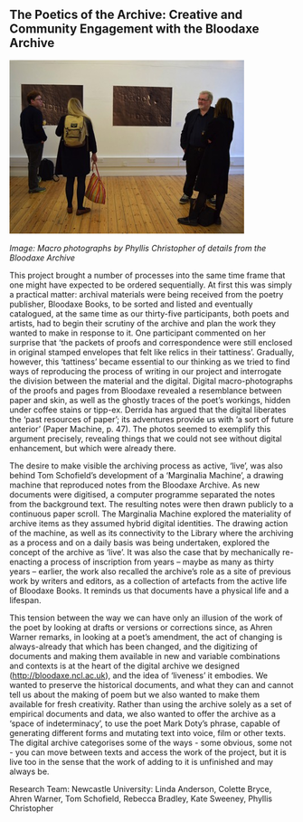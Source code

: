 ## The Poetics of the Archive: Creative and Community Engagement with the Bloodaxe Archive ##

![Image: Macro photographs by Phyllis Christopher of details from the Bloodaxe Archive](images/02.jpg)

_Image: Macro photographs by Phyllis Christopher of details from the Bloodaxe Archive_

This project brought a number of processes into the same time frame that one might have expected to be ordered sequentially. At first this was simply a practical matter: archival materials were being received from the poetry publisher, Bloodaxe Books, to be sorted and listed and eventually catalogued, at the same time as our thirty-five participants, both poets and artists, had to begin their scrutiny of the archive and plan the work they wanted to make in response to it. One participant commented on her surprise that ‘the packets of proofs and correspondence were still enclosed in original stamped envelopes that felt like relics in their tattiness’. Gradually, however, this ‘tattiness’ became essential to our thinking as we tried to find ways of reproducing the process of writing in our project and interrogate the division between the material and the digital. Digital macro-photographs of the proofs and pages from Bloodaxe revealed a resemblance between paper and skin, as well as the ghostly traces of the poet’s workings, hidden under coffee stains or tipp-ex.  Derrida has argued that the digital liberates the ‘past resources of paper’; its adventures provide us with ‘a sort of future anterior’ (Paper Machine, p. 47). The photos seemed to exemplify this argument precisely, revealing things that we could not see without digital enhancement, but which were already there.

The desire to make visible the archiving process as active, ‘live’, was also behind Tom Schofield’s development of a ‘Marginalia Machine’, a drawing machine that reproduced notes from the Bloodaxe Archive. As new documents were digitised, a computer programme separated the notes from the background text. The resulting notes were then drawn publicly to a continuous paper scroll. The Marginalia Machine explored the materiality of archive items as they assumed hybrid digital identities. The drawing action of the machine, as well as its connectivity to the Library where the archiving as a process and on a daily basis was being undertaken, explored the concept of the archive as ‘live’. It was also the case that by mechanically re-enacting a process of inscription from years – maybe as many as thirty years – earlier, the work also recalled the archive’s role as a site of previous work by writers and editors, as a collection of artefacts from the active life of Bloodaxe Books. It reminds us that documents have a physical life and a lifespan.

This tension between the way we can have only an illusion of the work of the poet by looking at drafts or versions or corrections since, as Ahren Warner remarks, in looking at a poet’s amendment, the act of changing is always-already that which has been changed, and the digitizing of documents and making them available in new and variable combinations and contexts is at the heart of the digital archive we designed (http://bloodaxe.ncl.ac.uk), and the idea of ‘liveness’ it embodies. We wanted to preserve the historical documents, and what they can and cannot tell us about the making of poem but we also wanted to make them available for fresh creativity. Rather than using the archive solely as a set of empirical documents and data, we also wanted to offer the archive as a ‘space of indeterminacy’, to use the poet Mark Doty’s phrase, capable of generating different forms and mutating text into voice, film or other texts. The digital archive categorises some of the ways  - some obvious, some not - you can move between texts and access the work of the project, but it is live too in the sense that the work of adding to it is unfinished and may always be.

Research Team: Newcastle University: Linda Anderson, Colette Bryce, Ahren Warner, Tom Schofield, Rebecca Bradley, Kate Sweeney, Phyllis Christopher

